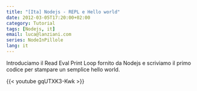 ```yaml
---
title: "[Ita] Nodejs - REPL e Hello world"
date: 2012-03-05T17:20:00+02:00
category: Tutorial
tags: [Nodejs, it]
email: luca@lanziani.com
series: NodeInPillole
lang: it
---
```


Introduciamo il Read Eval Print Loop fornito da Nodejs e scriviamo il primo codice per stampare un semplice hello world.

<!--more-->

{{< youtube gqUTXK3-Kwk >}}
<br/>
